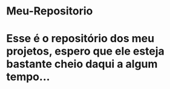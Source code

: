 # Meu-Repositorio
# Esse é o repositório dos meu projetos, espero que ele esteja bastante cheio daqui a algum tempo...

